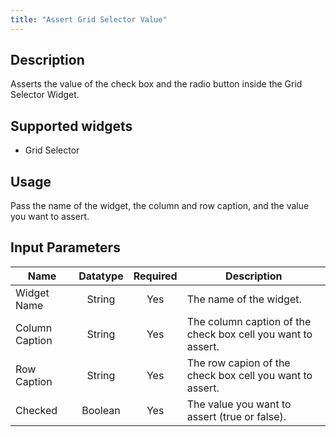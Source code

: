 ```yaml
---
title: "Assert Grid Selector Value"
---
```

## Description
Asserts the value of the check box and the radio button inside the Grid Selector Widget.

## Supported widgets
 + Grid Selector

## Usage
Pass the name of the widget, the column and row caption, and the value you want to assert.

## Input Parameters

Name | Datatype | Required | Description
---- |:--------:| :-------:|---------------
Widget Name | String | Yes | The name of the widget.
Column Caption | String | Yes | The column caption of the check box cell you want to assert.
Row Caption | String | Yes | The row capion of the check box cell you want to assert.
Checked | Boolean | Yes | The value you want to assert (true or false).
